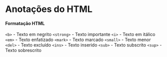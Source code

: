 # Anotações do HTML

#### Formatação HTML

`<b>` - Texto em negrito
`<strong>` - Texto importante
`<i>` - Texto em itálico
`<em>` - Texto enfatizado
`<mark>` - Texto marcado
`<small>` - Texto menor
`<del>` - Texto excluído
`<ins>` - Texto inserido
`<sub>` - Texto subscrito
`<sup>` - Texto sobrescrito

